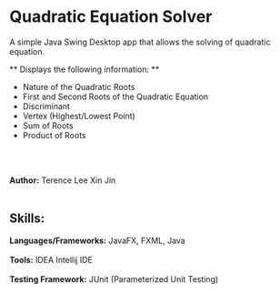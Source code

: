 # Quadratic Equation Solver


A simple Java Swing Desktop app that allows the solving of quadratic equation.<br/>

** Displays the following information: **<br/>
<ul>
    <li>Nature of the Quadratic Roots</li>
    <li>First and Second Roots of the Quadratic Equation</li>
    <li>Discriminant</li>
    <li>Vertex (Highest/Lowest Point)</li>
    <li>Sum of Roots</li>
    <li>Product of Roots</li>
</ul>

<br/><br/>

**Author:** Terence Lee Xin Jin<br/><br/>



## Skills:
   **Languages/Frameworks:** JavaFX, FXML, Java<br/><br/>
   **Tools:** IDEA Intellij IDE<br/><br/>
   **Testing Framework:** JUnit (Parameterized Unit Testing)<br/><br/>
